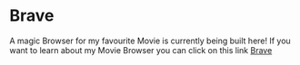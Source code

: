 # Brave

A magic Browser for my favourite Movie is currently being built here!
If you want to learn about my Movie Browser you can click on this link [Brave](https://brave.com/?ref=sma268)
